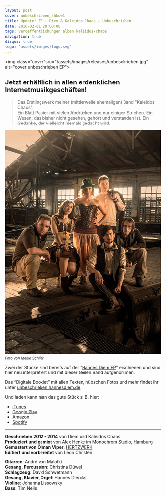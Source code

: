 ```yaml
---
layout: post
cover: unbeschrieben_shkow1
title: Update! EP - Diem & Kaleidos Chaos — Unbeschrieben
date: 2016-02-01 20:00:00
tags: veroeffentlichungen alben kaleidos-chaos
navigation: true
disqus: true
logo: 'assets/images/logo.svg'
---
```


<img class="cover"src="/assets/images/releases/unbeschrieben.jpg" alt="cover unbeschrieben EP">

## Jetzt erhältlich in allen erdenklichen Internetmusikgeschäften!

<!-- more -->

> Das Erstlingswerk meiner (mittlerweile ehemaligen) Band "Kaleidos Chaos".  
> Ein Blatt Papier mit vielen Abdrücken und nur einigen Strichen. Ein Wesen, das bisher nicht gesehen, gehört und verstanden ist. Ein Gedanke, der vielleicht niemals gedacht wird.

<div class="left">
	<img src="/assets/images/post/kaleidos-chaos.jpg" >
	<small><em>Foto von Meike Schlier</em></small>
</div>

Zwei der Stücke sind bereits auf der “[Hannes Diem EP](http://hannesdiem.de/ep-hannes-diem/)” erschienen und sind hier neu interpretiert und mit dieser Geilen Band aufgenommen.

Das “Digitale Booklet” mit allen Texten, hübschen Fotos und mehr findet ihr unter [unbeschrieben.hannesdiem.de](http://unbeschrieben.hannesdiem.de/).

Und laden kann man das gute Stück z. B. hier:

 - [iTunes](https://itunes.apple.com/de/album/unbeschrieben-ep/id1074281622)
 - [Google Play](https://play.google.com/store/music/album/Diem_Kaleidos_Chaos_Unbeschrieben?id=Bwqkgckiyfx7wyo5hh6dtoictpq)
 - [Amazon](https://www.amazon.de/Unbeschrieben-Diem-Kaleidos-Chaos/dp/B01AKN0NHG/)
 - [Spotify](https://open.spotify.com/album/3yqCGP8cb552TTjbvFcR7X)



-----

__Geschrieben 2012 - 2014__ von Diem und Kaleidos Chaos  
__Produziert und gemixt__ von Alex Henke im [Monochrom Studio, Hamburg](http://monochrom-studio.com/)  
__Gemastert von Olman Viper__, [HERTZWERK](http://hertzwerk.de/)  
__Editiert und vorbereitet__ von Leon Christen  

__Gitarren__: André von Malotki  
__Gesang, Percussion__: Christina Düwel  
__Schlagzeug__: David Schwetmann  
__Gesang, Klavier, Orgel__: Hannes Diercks  
__Violine__: Johanna Lissowsky  
__Bass__: Tim Neils  
